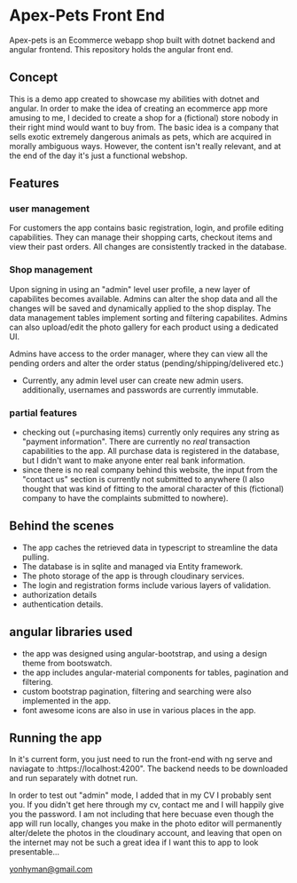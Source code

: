 # Apex-Pets Front End

Apex-pets is an Ecommerce webapp shop built with dotnet backend and angular frontend. This repository holds the angular front end. 

## Concept
This is a demo app created to showcase my abilities with dotnet and angular. In order to make the idea of creating an ecommerce app more amusing to me,
I decided to create a shop for a (fictional) store nobody in their right mind would want to buy from. The basic idea is a company that sells exotic extremely dangerous
animals as pets, which are acquired in morally ambiguous ways. However, the content isn't really relevant, and at the end of the day it's just a functional webshop. 

## Features
### user management
For customers the app contains basic registration, login, and profile editing capabilities. They can manage their shopping carts, checkout items and view their 
past orders. All changes are consistently tracked in the database.

### Shop management
Upon signing in using an "admin" level user profile, a new layer of capabilites becomes available. Admins can alter the shop data and all the changes will be saved and dynamically applied to the shop display. 
The data management tables implement sorting and filtering capabilites.
Admins can also upload/edit the photo gallery for each product using a dedicated UI.

Admins have access to the order manager, where they can view all the pending orders and alter the order status (pending/shipping/delivered etc.)

- Currently, any admin level user can create new admin users. additionally, usernames and passwords are currently immutable. 

### partial features
- checking out (=purchasing items) currently only requires any string as "payment information". There are currently no _real_ transaction capabilities to the app. All purchase data is registered in the database, 
but I didn't want to make anyone enter real bank information. 
-  since there is no real company behind this website, the input from the "contact us" section is currently not submitted to anywhere (I also thought that was kind of fitting to the amoral character of this (fictional) company to have the complaints submitted to nowhere).  

## Behind the scenes

- The app caches the retrieved data in typescript to streamline the data pulling. 
- The database is in sqlite and managed via Entity framework. 
- The photo storage of the app is through cloudinary services. 
- The login and registration forms include various layers of validation. 
- authorization details
- authentication details. 

## angular libraries used
- the app was designed using angular-bootstrap, and using a design theme from bootswatch.
- the app includes angular-material components for tables, pagination and filtering. 
- custom bootstrap pagination, filtering and searching were also implemented in the app.
- font awesome icons are also in use in various places in the app. 

## Running the app

In it's current form, you just need to run the front-end with ng serve and naviagate to :https://localhost:4200". The backend needs to be downloaded and run separately with dotnet run. 

In order to test out "admin" mode, I added that in my CV I probably sent you. If you didn't get here through my cv, contact me and I will happily give you the password. I am not including that here becuase even though the app will
run locally, changes you make in the photo editor will permanently alter/delete the photos in the cloudinary account, and leaving that open on the internet may not be such a great idea if I want this to app to look presentable... 

yonhyman@gmail.com

